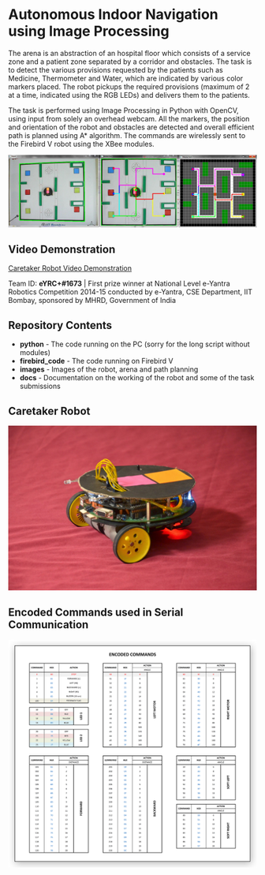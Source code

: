 # Autonomous Indoor Navigation using Image Processing

The arena is an abstraction of an hospital floor which consists of a service zone and a patient zone separated by a corridor and obstacles. The task is to detect the various provisions requested by the patients such as Medicine, Thermometer and Water, which are indicated by various color markers placed. The robot pickups the required provisions (maximum of 2 at a time, indicated using the RGB LEDs) and delivers them to the patients.

The task is performed using Image Processing in Python with OpenCV, using input from solely an overhead webcam. All the markers, the position and orientation of the robot and obstacles are detected and overall efficient path is planned using A* algorithm. The commands are wirelessly sent to the Firebird V robot using the XBee modules.

![](https://github.com/heethesh/Autonomous-Indoor-Navigation-using-Image-Processing/blob/master/images/eyrcplus_1673_python_code%20(SAMPLE%20OUPUT%20IMAGES).JPG)

## Video Demonstration
[Caretaker Robot Video Demonstration](https://www.youtube.com/watch?v=ije_Gh3m6FA) 

Team ID: **eYRC+#1673** | 
First prize winner at National Level e-Yantra Robotics Competition 2014-15 conducted by e-Yantra, CSE Department, IIT Bombay, sponsored by MHRD, Government of India

## Repository Contents
- **python** - The code running on the PC (sorry for the long script without modules)
- **firebird_code** - The code running on Firebird V
- **images** - Images of the robot, arena and path planning
- **docs** - Documentation on the working of the robot and some of the task submissions

## Caretaker Robot
![](https://github.com/heethesh/Autonomous-Indoor-Navigation-using-Image-Processing/blob/master/images/caretaker_robot.jpg)

## Encoded Commands used in Serial Communication
![](https://github.com/heethesh/Autonomous-Indoor-Navigation-using-Image-Processing/blob/master/images/Encoded%20Commands%20List.jpg)
